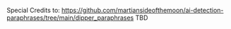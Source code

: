 Special Credits to: https://github.com/martiansideofthemoon/ai-detection-paraphrases/tree/main/dipper_paraphrases
TBD